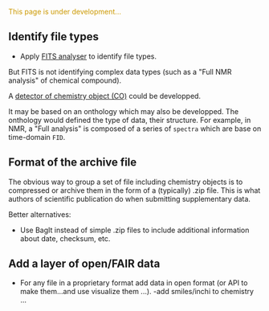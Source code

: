 
<p style="color:#CC9900">This page is under development...</p>

## Identify file types
- Apply [FITS analyser](https://projects.iq.harvard.edu/fits) to identify file types.

But FITS is not identifying complex data types (such as a "Full NMR analysis" of chemical compound). 

A [detector of chemistry object (CO)](chemisty_object_detector.md) could be developped.

It may be based on an onthology which may also be developped. The onthology would defined the type of data, their structure. For example, in NMR, a "Full analysis" is composed of a series of `spectra` which are base on time-domain `FID`.

## Format of the archive file
The obvious way to group a set of file including chemistry objects is to compressed or archive them in the form of a (typically) .zip file. This is what authors of scientific publication do when submitting supplementary data.

Better alternatives:
- Use BagIt instead of simple .zip files to include additional information about date, checksum, etc.


## Add a layer of open/FAIR data 
- For any file in a proprietary format add data in open format (or API to make them...and use visualize them ...).
-add smiles/inchi to chemistry ...
